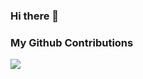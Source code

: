 ### Hi there 👋

<!--
**LHabc-me/LHabc-me** is a ✨ _special_ ✨ repository because its `README.md` (this file) appears on your GitHub profile.

Here are some ideas to get you started:

- 🔭 I’m currently working on ...
- 🌱 I’m currently learning ...
- 👯 I’m looking to collaborate on ...
- 🤔 I’m looking for help with ...
- 💬 Ask me about ...
- 📫 How to reach me: ...
- 😄 Pronouns: ...
- ⚡ Fun fact: ...
-->


### My Github Contributions
![](https://raw.githubusercontent.com/LHabc-me/LHabc-me/main/assets/github-contribution-grid-snake.svg)
